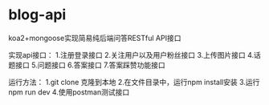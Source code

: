 # blog-api

koa2+mongoose实现简易纯后端问答RESTful API接口

实现api接口：
1.注册登录接口
2.关注用户以及用户粉丝接口
3.上传图片接口
4.话题接口
5.问题接口
6.答案接口
7.答案踩赞功能接口

运行方法：
1.git clone 克隆到本地
2.在文件目录中，运行npm install安装
3.运行 npm run dev
4.使用postman测试接口
